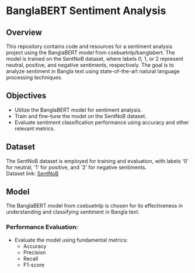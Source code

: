 # BanglaBERT Sentiment Analysis

## Overview

This repository contains code and resources for a sentiment analysis project using the BanglaBERT model from csebuetnlp/banglabert. The model is trained on the SentNoB dataset, where labels 0, 1, or 2 represent neutral, positive, and negative sentiments, respectively. The goal is to analyze sentiment in Bangla text using state-of-the-art natural language processing techniques.

## Objectives

- Utilize the BanglaBERT model for sentiment analysis.
- Train and fine-tune the model on the SentNoB dataset.
- Evaluate sentiment classification performance using accuracy and other relevant metrics.

## Dataset

The SentNoB dataset is employed for training and evaluation, with labels '0' for neutral, '1' for positive, and '2' for negative sentiments.<Br>
Dataset link: <a href="https://www.kaggle.com/datasets/cryptexcode/sentnob-sentiment-analysis-in-noisy-bangla-texts">SentNoB </a> 

## Model

The BanglaBERT model from csebuetnlp is chosen for its effectiveness in understanding and classifying sentiment in Bangla text.

### Performance Evaluation:

- Evaluate the model using fundamental metrics:
  - Accuracy
  - Precision
  - Recall
  - F1-score

